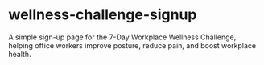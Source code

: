 # wellness-challenge-signup
A simple sign-up page for the 7-Day Workplace Wellness Challenge, helping office workers improve posture, reduce pain, and boost workplace health.

